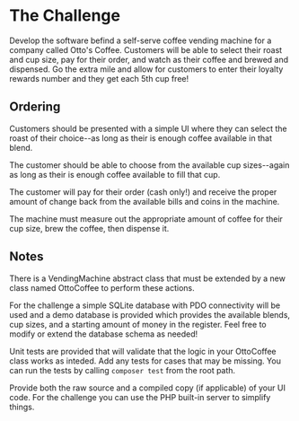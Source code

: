 # The Challenge

Develop the software befind a self-serve coffee vending machine for a company called Otto's Coffee. Customers will be able to select their roast and cup size, pay for their order, and watch as their coffee and brewed and dispensed. Go the extra mile and allow for customers to enter their loyalty rewards number and they get each 5th cup free!


## Ordering

Customers should be presented with a simple UI where they can select the roast of their choice--as long as their is enough coffee available in that blend.
	
The customer should be able to choose from the available cup sizes--again as long as their is enough coffee available to fill that cup.
	
The customer will pay for their order (cash only!) and receive the proper amount of change back from the available bills and coins in the machine.

The machine must measure out the appropriate amount of coffee for their cup size, brew the coffee, then dispense it.
	
## Notes

There is a VendingMachine abstract class that must be extended by a new class named OttoCoffee to perform these actions.

For the challenge a simple SQLite database with PDO connectivity will be used and a demo database is provided which provides the available blends, cup sizes, and a starting amount of money in the register. Feel free to modify or extend the database schema as needed!
	
Unit tests are provided that will validate that the logic in your OttoCoffee class works as inteded. Add any tests for cases that may be missing. You can run the tests by calling `composer test` from the root path.

Provide both the raw source and a compiled copy (if applicable) of your UI code. For the challenge you can use the PHP built-in server to simplify things.